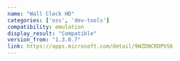 ```yaml
---
name: "Wall Clock HD"
categories: ['oss', 'dev-tools']
compatibility: emulation
display_result: "Compatible"
version_from: "1.3.0.7"
link: https://apps.microsoft.com/detail/9WZDNCRDPVS6
---
```

